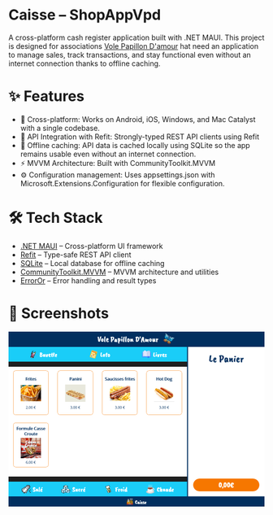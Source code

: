 # Caisse – ShopAppVpd

A cross-platform cash register application built with .NET MAUI.
This project is designed for associations [Vole Papillon D'amour](volepapillondamour.fr) hat need an application
to manage sales, track transactions, and stay functional even without an internet connection thanks to offline caching.

# ✨ Features
- 📱 Cross-platform: Works on Android, iOS, Windows, and Mac Catalyst with a single codebase.
- 🔄 API Integration with Refit: Strongly-typed REST API clients using Refit
- 💾 Offline caching: API data is cached locally using SQLite so the app remains usable even without an internet connection.
- ⚡ MVVM Architecture: Built with CommunityToolkit.MVVM
- ⚙️ Configuration management: Uses appsettings.json with Microsoft.Extensions.Configuration for flexible configuration.

# 🛠️ Tech Stack

- [.NET MAUI](https://learn.microsoft.com/fr-fr/dotnet/maui/?view=net-maui-9.0) – Cross-platform UI framework
- [Refit](https://github.com/reactiveui/refit) – Type-safe REST API client
- [SQLite](https://github.com/praeclarum/sqlite-net) – Local database for offline caching
- [CommunityToolkit.MVVM](https://learn.microsoft.com/fr-fr/dotnet/communitytoolkit/mvvm/) – MVVM architecture and utilities
- [ErrorOr](https://github.com/amantinband/error-or) – Error handling and result types

# 📸 Screenshots

![img.png](/img.png)